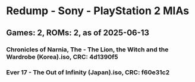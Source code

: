 # Redump - Sony - PlayStation 2 MIAs
## Games: 2, ROMs: 2, as of 2025-06-13

### Chronicles of Narnia, The - The Lion, the Witch and the Wardrobe (Korea).iso, CRC: 4d1390f5
### Ever 17 - The Out of Infinity (Japan).iso, CRC: f60e31c2
